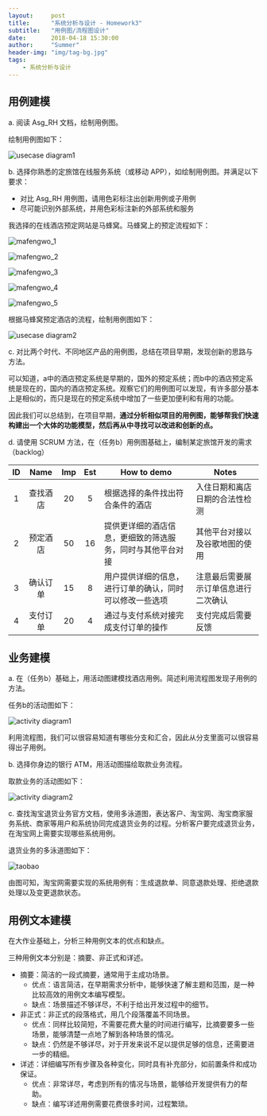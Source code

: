 ```yaml
---
layout:     post
title:      "系统分析与设计 - Homework3"
subtitle:   "用例图/流程图设计"
date:       2018-04-18 15:30:00
author:     "Summer"
header-img: "img/tag-bg.jpg"
tags:
    - 系统分析与设计
---
```


## 用例建模
a. 阅读 Asg_RH 文档，绘制用例图。

绘制用例图如下：

![usecase diagram1](https://github.com/summer06/summer06.github.io/blob/master/_posts/img/homework6_1_a.png?raw=true)

b. 选择你熟悉的定旅馆在线服务系统（或移动 APP），如绘制用例图。并满足以下要求：
- 对比 Asg_RH 用例图，请用色彩标注出创新用例或子用例
- 尽可能识别外部系统，并用色彩标注新的外部系统和服务

我选择的在线酒店预定网站是马蜂窝。马蜂窝上的预定流程如下：

![mafengwo_1](https://github.com/summer06/summer06.github.io/blob/master/_posts/img/mafengwo_1.png?raw=true)

![mafengwo_2](https://github.com/summer06/summer06.github.io/blob/master/_posts/img/mafengwo_2.png?raw=true)

![mafengwo_3](https://github.com/summer06/summer06.github.io/blob/master/_posts/img/mafengwo_3.png?raw=true)

![mafengwo_4](https://github.com/summer06/summer06.github.io/blob/master/_posts/img/mafengwo_4.png?raw=true)

![mafengwo_5](https://github.com/summer06/summer06.github.io/blob/master/_posts/img/mafengwo_5.png?raw=true)

根据马蜂窝预定酒店的流程，绘制用例图如下：

![usecase diagram2](https://github.com/summer06/summer06.github.io/blob/master/_posts/img/homework6_1_b.png?raw=true)

c. 对比两个时代、不同地区产品的用例图，总结在项目早期，发现创新的思路与方法。

可以知道，a中的酒店预定系统是早期的，国外的预定系统；而b中的酒店预定系统是现在的，国内的酒店预定系统。观察它们的用例图可以发现，有许多部分基本上是相似的，而只是现在的预定系统中增加了一些更加便利和有用的功能。

因此我们可以总结到，在项目早期，**通过分析相似项目的用例图，能够帮我们快速构建出一个大体的功能模型，然后再从中寻找可以改进和创新的点。**

d. 请使用 SCRUM 方法，在（任务b）用例图基础上，编制某定旅馆开发的需求 （backlog）

| ID | Name | Imp | Est | How to demo | Notes
| :--: | :--: | :--: | :--: | ----------- | ------------ |
| 1 | 查找酒店 | 20 | 5 | 根据选择的条件找出符合条件的酒店 | 入住日期和离店日期的合法性检测 |
| 2 | 预定酒店| 50 | 16 | 提供更详细的酒店信息，更细致的筛选服务，同时与其他平台对接 | 其他平台对接以及谷歌地图的使用 |
| 3 | 确认订单 | 15 | 8 | 用户提供详细的信息，进行订单的确认，同时可以修改一些选项 | 注意最后需要展示订单信息进行二次确认 |
| 4 | 支付订单 | 20 | 4 | 通过与支付系统对接完成支付订单的操作 | 支付完成后需要反馈 |

## 业务建模
a. 在（任务b）基础上，用活动图建模找酒店用例。简述利用流程图发现子用例的方法。

任务b的活动图如下：

![activity diagram1](https://github.com/summer06/summer06.github.io/blob/master/_posts/img/homework6_2_a.png?raw=true)

利用流程图，我们可以很容易知道有哪些分支和汇合，因此从分支里面可以很容易得出子用例。

b. 选择你身边的银行 ATM，用活动图描绘取款业务流程。

取款业务的活动图如下：

![activity diagram2](https://github.com/summer06/summer06.github.io/blob/master/_posts/img/homework6_2_b.png?raw=true)

c. 查找淘宝退货业务官方文档，使用多泳道图，表达客户、淘宝网、淘宝商家服务系统、商家等用户和系统协同完成退货业务的过程。分析客户要完成退货业务，在淘宝网上需要实现哪些系统用例。

退货业务的多泳道图如下：

![taobao](https://github.com/summer06/summer06.github.io/blob/master/_posts/img/homework6_2_c.png?raw=true)

由图可知，淘宝网需要实现的系统用例有：生成退款单、同意退款处理、拒绝退款处理以及变更退款状态。

## 用例文本建模

在大作业基础上，分析三种用例文本的优点和缺点。

三种用例文本分别是：摘要、非正式和详述。
- 摘要：简洁的一段式摘要，通常用于主成功场景。
  - 优点：语言简洁，在早期需求分析中，能够快速了解主题和范围，是一种比较高效的用例文本编写模型。
  - 缺点：场景描述不够详尽，不利于给出开发过程中的细节。
- 非正式：非正式的段落格式，用几个段落覆盖不同场景。
  - 优点：同样比较简短，不需要花费大量的时间进行编写，比摘要要多一些场景，能够清楚一点地了解到各种场景的情况。
  - 缺点：仍然是不够详尽，对于开发来说不足以提供足够的信息，还需要进一步的精细。
- 详述：详细编写所有步骤及各种变化，同时具有补充部分，如前置条件和成功保证。
  - 优点：非常详尽，考虑到所有的情况与场景，能够给开发提供有力的帮助。
  - 缺点：编写详述用例需要花费很多时间，过程繁琐。
